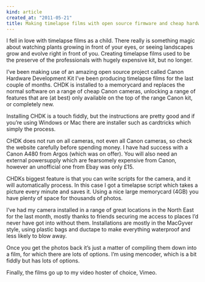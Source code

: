 ```yaml
---
kind: article
created_at: "2011-05-21"
title: Making timelapse films with open source firmware and cheap hardware
---
```

I fell in love with timelapse films as a child. There really is something magic about watching plants growing in front of your eyes, or seeing landscapes grow and evolve right in front of you. Creating timelapse films used to be the preserve of the professionals with hugely expensive kit, but no longer.

I’ve been making use of an amazing open source project called Canon Hardware Development Kit I’ve been producing timelapse films for the last couple of months. CHDK is installed to a memorycard and replaces the normal software on a range of cheap Canon cameras, unlocking a range of features that are (at best) only available on the top of the range Canon kit, or completely new.

Installing CHDK is a touch fiddly, but the instructions are pretty good and if you’re using Windows or Mac there are installer such as cardtricks which simply the process.

CHDK does not run on all cameras, not even all Canon cameras, so check the website carefully before spending money. I have had success with a Canon A480 from Argos (which was on offer). You will also need an external powersupply which are fearsomely expensive from Canon, however an unofficial one from Ebay was only £15.

CHDKs biggest feature is that you can write scripts for the camera, and it will automatically process. In this case I got a timelapse script which takes a picture every minute and saves it. Using a nice large memorycard (4GB) you have plenty of space for thousands of photos.

I’ve had my camera installed in a range of great locations in the North East for the last month, mostly thanks to friends securing me access to places I’d never have got into without them. Installations are mostly in the MacGyver style, using plastic bags and ductape to make everything waterproof and less likely to blow away.

Once you get the photos back it’s just a matter of compiling them down into a film, for which there are lots of options. I’m using mencoder, which is a bit fiddly but has lots of options.

Finally, the films go up to my video hoster of choice, Vimeo.

